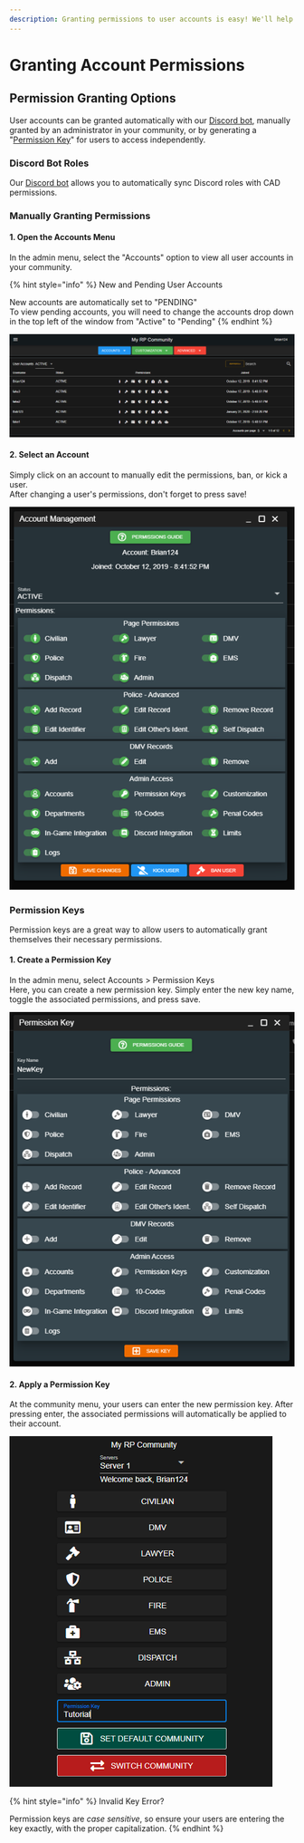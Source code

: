 ```yaml
---
description: Granting permissions to user accounts is easy! We'll help you get started.
---
```


# Granting Account Permissions

## Permission Granting Options

User accounts can be granted automatically with our [Discord bot](../../integration-plugins/discord-bot/), manually granted by an administrator in your community, or by generating a "[Permission Key](permissions.md#permission-keys)" for users to access independently.

### Discord Bot Roles

Our [Discord bot](../../integration-plugins/discord-bot/) allows you to automatically sync Discord roles with CAD permissions.

### Manually Granting Permissions

#### 1. Open the Accounts Menu

In the admin menu, select the "Accounts" option to view all user accounts in your community.

{% hint style="info" %}
New and Pending User Accounts

New accounts are automatically set to "PENDING"\
To view pending accounts, you will need to change the accounts drop down in the top left of the window from "Active" to "Pending"
{% endhint %}

![The account grid displays all user accounts in your community](../../.gitbook/assets/accounts.png)

#### 2. Select an Account

Simply click on an account to manually edit the permissions, ban, or kick a user.\
After changing a user's permissions, don't forget to press save!

![The account management panel allows you to toggle individual user permissions](../../.gitbook/assets/permissions.png)

### Permission Keys

Permission keys are a great way to allow users to automatically grant themselves their necessary permissions.

#### 1. Create a Permission Key

In the admin menu, select Accounts > Permission Keys\
Here, you can create a new permission key. Simply enter the new key name, toggle the associated permissions, and press save.

![Permissions can be toggled in the permission key editor](../../.gitbook/assets/permkey.png)

#### 2. Apply a Permission Key

At the community menu, your users can enter the new permission key. After pressing enter, the associated permissions will automatically be applied to their account.

![Permission keys can be entered in the community menu](../../.gitbook/assets/applykey.png)

{% hint style="info" %}
Invalid Key Error?

Permission keys are _case sensitive_, so ensure your users are entering the key exactly, with the proper capitalization.
{% endhint %}

